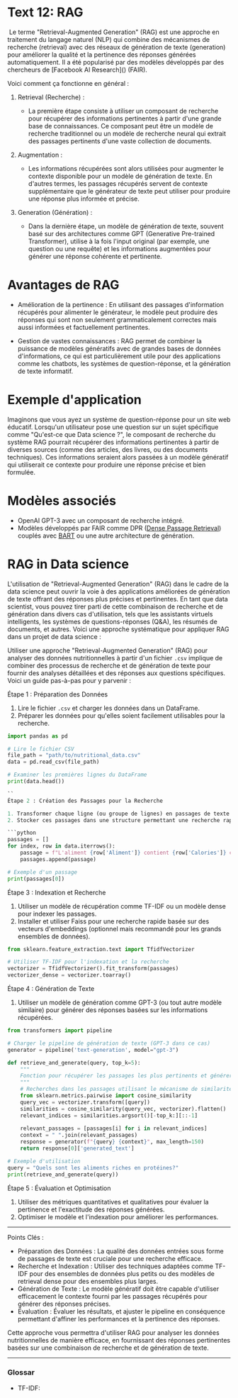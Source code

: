 # Text 12: RAG
<img src="">
Le terme "Retrieval-Augmented Generation" (RAG) est une approche en traitement du langage naturel (NLP) qui combine des mécanismes de recherche (retrieval) avec des réseaux de génération de texte (generation) pour améliorer la qualité et la pertinence des réponses générées automatiquement. Il a été popularisé par des modèles développés par des chercheurs de [Facebook AI Research]() (FAIR).

Voici comment ça fonctionne en général :

1. Retrieval (Recherche) :
   - La première étape consiste à utiliser un composant de recherche pour récupérer des informations pertinentes à partir d'une grande base de connaissances. Ce composant peut être un modèle de recherche traditionnel ou un modèle de recherche neural qui extrait des passages pertinents d'une vaste collection de documents.

2. Augmentation :
   - Les informations récupérées sont alors utilisées pour augmenter le contexte disponible pour un modèle de génération de texte. En d'autres termes, les passages récupérés servent de contexte supplémentaire que le générateur de texte peut utiliser pour produire une réponse plus informée et précise.

3. Generation (Génération) :
   - Dans la dernière étape, un modèle de génération de texte, souvent basé sur des architectures comme GPT (Generative Pre-trained Transformer), utilise à la fois l'input original (par exemple, une question ou une requête) et les informations augmentées pour générer une réponse cohérente et pertinente.

# Avantages de RAG

- Amélioration de la pertinence : En utilisant des passages d'information récupérés pour alimenter le générateur, le modèle peut produire des réponses qui sont non seulement grammaticalement correctes mais aussi informées et factuellement pertinentes.
  
- Gestion de vastes connaissances : RAG permet de combiner la puissance de modèles génératifs avec de grandes bases de données d'informations, ce qui est particulièrement utile pour des applications comme les chatbots, les systèmes de question-réponse, et la génération de texte informatif.

# Exemple d'application

Imaginons que vous ayez un système de question-réponse pour un site web éducatif. Lorsqu'un utilisateur pose une question sur un sujet spécifique comme "Qu'est-ce que Data science ?", le composant de recherche du système RAG pourrait récupérer des informations pertinentes à partir de diverses sources (comme des articles, des livres, ou des documents techniques). Ces informations seraient alors passées à un modèle génératif qui utiliserait ce contexte pour produire une réponse précise et bien formulée.

# Modèles associés

- OpenAI GPT-3 avec un composant de recherche intégré.
- Modèles développés par FAIR comme DPR ([Dense Passage Retrieval]()) couplés avec [BART]() ou une autre architecture de génération.

# RAG in Data science 

L'utilisation de "Retrieval-Augmented Generation" (RAG) dans le cadre de la data science peut ouvrir la voie à des applications améliorées de génération de texte offrant des réponses plus précises et pertinentes. En tant que data scientist, vous pouvez tirer parti de cette combinaison de recherche et de génération dans divers cas d'utilisation, tels que les assistants virtuels intelligents, les systèmes de questions-réponses (Q&A), les résumés de documents, et autres. Voici une approche systématique pour appliquer RAG dans un projet de data science :

Utiliser une approche "Retrieval-Augmented Generation" (RAG) pour analyser des données nutritionnelles à partir d'un fichier `.csv` implique de combiner des processus de recherche et de génération de texte pour fournir des analyses détaillées et des réponses aux questions spécifiques. Voici un guide pas-à-pas pour y parvenir :

Étape 1 : Préparation des Données

1. Lire le fichier `.csv` et charger les données dans un DataFrame.
2. Préparer les données pour qu'elles soient facilement utilisables pour la recherche.

```python
import pandas as pd

# Lire le fichier CSV
file_path = "path/to/nutritional_data.csv"
data = pd.read_csv(file_path)

# Examiner les premières lignes du DataFrame
print(data.head())

``
Étape 2 : Création des Passages pour la Recherche

1. Transformer chaque ligne (ou groupe de lignes) en passages de texte décrivant les aliments et leurs valeurs nutritionnelles.
2. Stocker ces passages dans une structure permettant une recherche rapide, par exemple un dictionnaire ou un index.

```python
passages = []
for index, row in data.iterrows():
    passage = f"L'aliment {row['Aliment']} contient {row['Calories']} calories, {row['Protéines']}g de protéines, {row['Lipides']}g de lipides, et {row['Glucides']}g de glucides."
    passages.append(passage)

# Exemple d'un passage
print(passages[0])
```

Étape 3 : Indexation et Recherche

1. Utiliser un modèle de récupération comme TF-IDF ou un modèle dense pour indexer les passages.
2. Installer et utiliser Faiss pour une recherche rapide basée sur des vecteurs d'embeddings (optionnel mais recommandé pour les grands ensembles de données).

```python
from sklearn.feature_extraction.text import TfidfVectorizer

# Utiliser TF-IDF pour l'indexation et la recherche
vectorizer = TfidfVectorizer().fit_transform(passages)
vectorizer_dense = vectorizer.toarray()
```

Étape 4 : Génération de Texte

1. Utiliser un modèle de génération comme GPT-3 (ou tout autre modèle similaire) pour générer des réponses basées sur les informations récupérées.

```python
from transformers import pipeline

# Charger le pipeline de génération de texte (GPT-3 dans ce cas)
generator = pipeline('text-generation', model="gpt-3")

def retrieve_and_generate(query, top_k=5):
    """
    Fonction pour récupérer les passages les plus pertinents et générer une réponse.
    """
    # Recherches dans les passages utilisant le mécanisme de similarité cosine
    from sklearn.metrics.pairwise import cosine_similarity
    query_vec = vectorizer.transform([query])
    similarities = cosine_similarity(query_vec, vectorizer).flatten()
    relevant_indices = similarities.argsort()[-top_k:][::-1]
    
    relevant_passages = [passages[i] for i in relevant_indices]
    context = " ".join(relevant_passages)
    response = generator(f"{query} {context}", max_length=150)
    return response[0]['generated_text']

# Exemple d'utilisation
query = "Quels sont les aliments riches en protéines?"
print(retrieve_and_generate(query))
```

Étape 5 : Évaluation et Optimisation

1. Utiliser des métriques quantitatives et qualitatives pour évaluer la pertinence et l'exactitude des réponses générées.
2. Optimiser le modèle et l'indexation pour améliorer les performances.

---

Points Clés :

- Préparation des Données : La qualité des données entrées sous forme de passages de texte est cruciale pour une recherche efficace.
- Recherche et Indexation : Utiliser des techniques adaptées comme TF-IDF pour des ensembles de données plus petits ou des modèles de retrieval dense pour des ensembles plus larges.
- Génération de Texte : Le modèle génératif doit être capable d'utiliser efficacement le contexte fourni par les passages récupérés pour générer des réponses précises.
- Évaluation : Évaluer les résultats, et ajuster le pipeline en conséquence permettant d'affiner les performances et la pertinence des réponses.

Cette approche vous permettra d'utiliser RAG pour analyser les données nutritionnelles de manière efficace, en fournissant des réponses pertinentes basées sur une combinaison de recherche et de génération de texte.

---
### Glossar
- TF-IDF: 